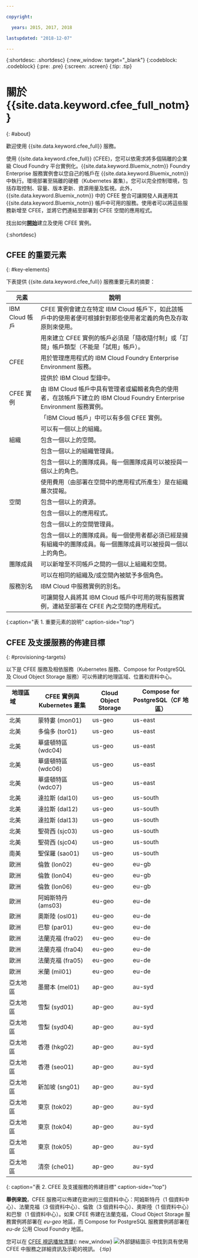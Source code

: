 ```yaml
---

copyright:

  years: 2015, 2017, 2018

lastupdated: "2018-12-07"

---
```


{:shortdesc: .shortdesc}
{:new_window: target="_blank"}
{:codeblock: .codeblock}
{:pre: .pre}
{:screen: .screen}
{:tip: .tip}

# 關於 {{site.data.keyword.cfee_full_notm}}
{: #about}

歡迎使用 {{site.data.keyword.cfee_full}} 服務。

使用 {{site.data.keyword.cfee_full}} (CFEE)，您可以依需求將多個隔離的企業級 Cloud Foundry 平台實例化。{{site.data.keyword.Bluemix_notm}} Foundry Enterprise 服務實例會以您自己的帳戶在 {{site.data.keyword.Bluemix_notm}} 中執行。環境部署至隔離的硬體（Kubernetes 叢集）。您可以完全控制環境，包括存取控制、容量、版本更新、資源用量及監視。此外，{{site.data.keyword.Bluemix_notm}} 中的 CFEE 整合可讓開發人員運用其 {{site.data.keyword.Bluemix_notm}} 帳戶中可用的服務。使用者可以將這些服務新增至 CFEE，並將它們連結至部署到 CFEE 空間的應用程式。

找出如何[**開始**](https://cloud.ibm.com/docs/cloud-foundry/getting-started.html#getting-started)建立及使用 CFEE 實例。

{:shortdesc}

## CFEE 的重要元素
{: #key-elements}

下表提供 {{site.data.keyword.cfee_full}} 服務重要元素的摘要：

|元素|說明|
|-----------|---------------|
|IBM Cloud 帳戶|CFEE 實例會建立在特定 IBM Cloud 帳戶下，如此該帳戶中的使用者便可根據針對那些使用者定義的角色及存取原則來使用。|
||用來建立 CFEE 實例的帳戶必須是「隨收隨付制」或「訂閱」帳戶類型（不能是「試用」帳戶）。|
|CFEE|用於管理應用程式的 IBM Cloud Foundry Enterprise Environment 服務。|
||提供於 IBM Cloud 型錄中。|
|CFEE 實例|由 IBM Cloud 帳戶中具有管理者或編輯者角色的使用者，在該帳戶下建立的 IBM Cloud Foundry Enterprise Environment 服務實例。|
||「IBM Cloud 帳戶」中可以有多個 CFEE 實例。|
||可以有一個以上的組織。|
|組織|包含一個以上的空間。|
||包含一個以上的組織管理員。|
||包含一個以上的團隊成員。每一個團隊成員可以被授與一個以上的角色。|
||使用費用（由部署在空間中的應用程式所產生）是在組織層次提報。|
|空間|包含一個以上的資源。|
||包含一個以上的應用程式。|
||包含一個以上的空間管理員。|
||包含一個以上的團隊成員。每一個使用者都必須已經是擁有組織中的團隊成員。每一個團隊成員可以被授與一個以上的角色。|
|團隊成員|可以新增至不同帳戶之間的一個以上組織和空間。|
||可以在相同的組織及/或空間內被賦予多個角色。|
|服務別名|IBM Cloud 中服務實例的別名。|
||可讓開發人員將其 IBM Cloud 帳戶中可用的現有服務實例，連結至部署在 CFEE 內之空間的應用程式。|
{:caption="表 1. 重要元素的說明" caption-side="top"}

## CFEE 及支援服務的佈建目標
{: #provisioning-targets}

以下是 CFEE 服務及相依服務（Kubernetes 服務、Compose for PostgreSQL 及 Cloud Object Storage 服務）可以佈建的地理區域、位置和資料中心。

|  **地理區域** &nbsp; &nbsp; &nbsp; &nbsp; &nbsp; &nbsp; &nbsp; &nbsp; &nbsp; &nbsp; &nbsp; &nbsp;| **CFEE 實例與 Kubernetes 叢集** | **Cloud Object Storage** | **Compose for PostgreSQL（CF 地區）** |
|----------------------------------------|-------------------|-------------------|-------------------|
|北美 |蒙特婁 (mon01) | us-geo | us-east |
|北美 |多倫多 (tor01) | us-geo| us-east |
|北美 | 華盛頓特區 (wdc04) | us-geo | us-east |
|北美 | 華盛頓特區 (wdc06) | us-geo | us-east | 
|北美 | 華盛頓特區 (wdc07) | us-geo | us-east |
|北美 | 達拉斯 (dal10) | us-geo | us-south |
|北美 | 達拉斯 (dal12) | us-geo | us-south |
|北美 | 達拉斯 (dal13) | us-geo |us-south |
|北美 | 聖荷西 (sjc03) | us-geo | us-south |
|北美 | 聖荷西 (sjc04) | us-geo | us-south |
|南美 &nbsp; &nbsp;| 聖保羅 (sao01) | us-geo |us-south |
|歐洲| 倫敦 (lon02) | eu-geo | eu-gb |
|歐洲| 倫敦 (lon04) | eu-geo | eu-gb |
|歐洲| 倫敦 (lon06) | eu-geo | eu-gb | 
|歐洲| 阿姆斯特丹 (ams03) | eu-geo | eu-de |
|歐洲| 奧斯陸 (osl01) | eu-geo | eu-de | 
|歐洲| 巴黎 (par01) | eu-geo | eu-de |
|歐洲| 法蘭克福 (fra02) | eu-geo | eu-de |
|歐洲| 法蘭克福 (fra04) |eu-geo | eu-de | 
|歐洲| 法蘭克福 (fra05) | eu-geo | eu-de |
|歐洲| 米蘭 (mil01) | eu-geo | eu-de |
|亞太地區| 墨爾本 (mel01) | ap-geo | au-syd |
|亞太地區| 雪梨 (syd01) | ap-geo | au-syd |
|亞太地區| 雪梨 (syd04) | ap-geo | au-syd | 
|亞太地區| 香港 (hkg02) | ap-geo | au-syd |
|亞太地區| 香港 (seo01) | ap-geo | au-syd |
|亞太地區| 新加坡 (sng01) | ap-geo | au-syd |
|亞太地區| 東京 (tok02) | ap-geo | au-syd |
|亞太地區| 東京 (tok04) | ap-geo | au-syd |
|亞太地區| 東京 (tok05) | ap-geo | au-syd |
|亞太地區| 清奈 (che01) | ap-geo | au-syd |
{: caption="表 2. CFEE 及支援服務的佈建目標" caption-side="top"}

**舉例來說**，CFEE 服務可以佈建在歐洲的三個資料中心：阿姆斯特丹（1 個資料中心）、法蘭克福（3 個資料中心）、倫敦（3 個資料中心）、奧斯陸（1 個資料中心）和巴黎（1 個資料中心）。如果 CFEE 佈建在法蘭克福，Cloud Object Storage 服務實例將部署在 _eu-geo_ 地區，而 Compose for PostgreSQL 服務實例將部署在 _eu-de_ 公用 Cloud Foundry 地區。

您可以在 [CFEE 視訊播放清單](https://ibm.biz/CFEE_Playlist){: new_window} ![外部鏈結圖示](../icons/launch-glyph.svg "外部鏈結圖示") 中找到具有使用 CFEE 中服務之詳細資訊及示範的視訊。
{:tip}
